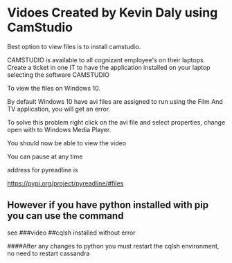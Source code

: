 # Vidoes Created by Kevin Daly using CamStudio


Best option to view files is to install camstudio. 

CAMSTUDIO is available to all cognizant employee's on their laptops.
Create a ticket in one IT to have the application installed on your laptop selecting the software CAMSTUDIO


To view the files on Windows 10.

By default Windows 10 have avi files are assigned to run using the  Film And TV   application, you will get an error.

To solve this problem right click on the avi file and select properties, change open with to Windows Media Player.

You should now be able to view the video

You can pause at any time 

address for pyreadline is 


https://pypi.org/project/pyreadline/#files


## However if you have python installed with pip you can use the command 

see ###video ##cqlsh installed without error

####After any changes to python you must restart the cqlsh environment, no need to restart cassandra





